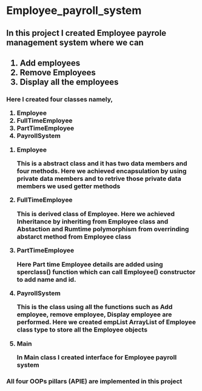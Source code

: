 # Employee_payroll_system

<h2> In this project I created Employee payrole management system where we can </h2>
<h2>
  <ol>
    <li> Add employees </li>
    <li> Remove Employees </li>
    <li> Display all the employees </li>
  </ol>
</h2>
<h3> 
Here I created four classes namely,
<ol>
  <li> Employee</li>
  <li> FullTimeEmployee</li>
  <li> PartTimeEmployee</li>
  <li> PayrollSystem</li>
</ol>

<ol>
  <li> Employee </li>
  <p> This is a abstract class and it has two data members and four methods. Here we achieved encapsulation by using private data members and to retrive those private data members we used getter methods </p>

  <li> FullTimeEmployee </li>
  <p> This is derived class of Employee. Here we achieved <span>Inheritance</span> by inheriting from Employee class and <span>Abstaction</span> and <span>Rumtime polymorphism</span> from overrinding abstarct method from Employee class </p>

  <li> PartTimeEmployee </li>
  <p> Here Part time Employee details are added using sperclass() function which can call Employee() constructor to add name and id. </p>

  <li> PayrollSystem </li>
  <p> This is the class using all the functions such as Add employee, remove employee, Display employee are performed. Here we created empList ArrayList of Employee class type  to store all the Employee objects</p>

  <li> Main </li>
  <p> In Main class I created interface for Employee payroll system </p>
</ol>

</h3>
<h3> All four OOPs pillars (APIE) are implemented in this project </h3>
